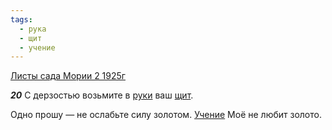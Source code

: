 ```yaml
---
tags:
  - рука
  - щит
  - учение
---
```


[Листы сада Мории 2 1925г](https://127.0.0.1:4002/agni/1925)

___20___
С дерзостью возьмите в [руки](../../../tags/#рука) ваш [щит](../../../tags/#щит).   

Одно прошу — не ослабьте силу золотом. [Учение](../../../tags/#учение) Моё не любит золото.   

